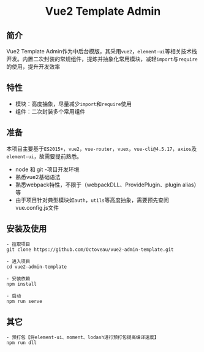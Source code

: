 <h1 style="text-align: center">Vue2 Template Admin</h1>

## 简介
Vue2 Template Admin作为中后台模版，其采用`vue2`，`element-ui`等相关技术栈开发。内置二次封装的常规组件，提炼并抽象化常用模块，减轻`import`与`require`的使用，提升开发效率

## 特性
- 模块：高度抽象，尽量减少`import`和`require`使用
- 组件：二次封装多个常用组件

## 准备
本项目主要基于`ES2015+`，`vue2`，`vue-router`，`vuex`，`vue-cli@4.5.17`，`axios`及`element-ui`，故需要提前熟悉。

- node 和 git -项目开发环境
- 熟悉vue2基础语法
- 熟悉webpack特性，不限于（webpackDLL、ProvidePlugin、plugin alias）等
- 由于项目针对典型模块如`auth`，`utils`等高度抽象，需要预先查阅vue.config.js文件

## 安装及使用
```
- 拉取项目
git clone https://github.com/Octoveau/vue2-admin-template.git

- 进入项目
cd vue2-admin-template

- 安装依赖
npm install

- 启动
npm run serve
```

## 其它
```
- 预打包【将element-ui、moment、lodash进行预打包提高编译速度】
npm run dll
```
